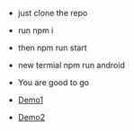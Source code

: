 - just clone the repo
- run npm i
- then npm run start
- new termial npm run android
- You are good to go

  
- [Demo1](https://drive.google.com/file/d/155Bop1NGOPOvNNRYlTmOFAemAMyun_mz/view?usp=sharing)
- [Demo2](https://drive.google.com/file/d/1ziaKB_EBAADrgvJJKEr2TzhoBzcgJG69/view)
